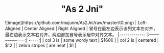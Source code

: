 <center><h1 style="text-align:center">"As 2 Jni"</h1></center>
![image](https://github.com/majunm/As2Jni/raw/master/t0.png)
| Left-Aligned  | Center Aligned  | Right Aligned |
冒号在最左边表示该列文本左对齐，最右边表示文本右对齐，两边都加冒号表示居中对齐文本。
| :------------ |:---------------:| -----:|
| col 3 is      | some wordy text | $1600 |
| col 2 is      | centered        |   $12 |
| zebra stripes | are neat        |    $1 |
